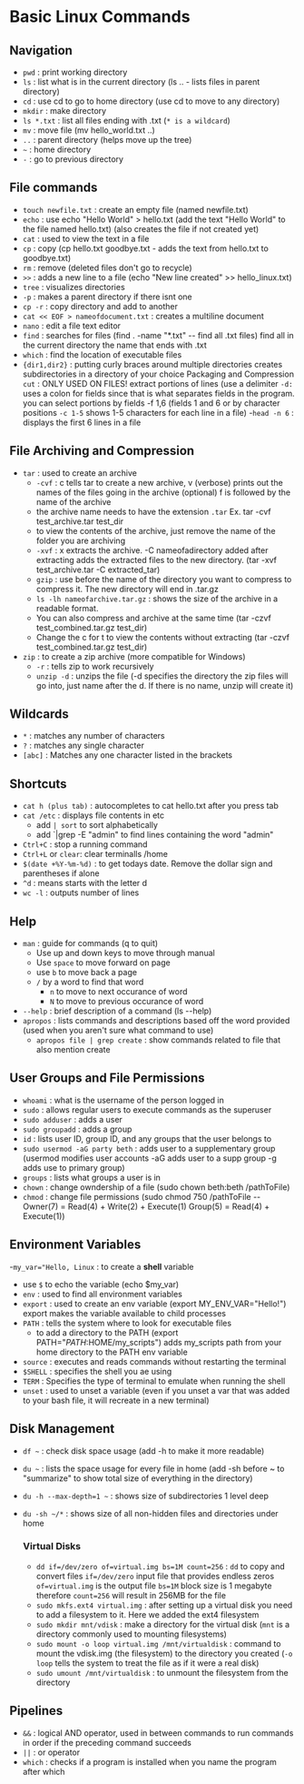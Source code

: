 # Basic Linux Commands

## Navigation
- `pwd` : print working directory
- `ls` : list what is in the current directory (ls .. - lists files in parent directory)
- `cd` : use cd to go to home directory (use cd to move to any directory)
- `mkdir` : make directory
- `ls *.txt` : list all files ending with .txt (`* is a wildcard`)
- `mv` : move file (mv hello_world.txt ..)
- `..` : parent directory (helps move up the tree)
- `~` : home directory
- `-` : go to previous directory
  
## File commands
- `touch newfile.txt` : create an empty file (named newfile.txt)
- `echo` : use echo "Hello World" > hello.txt (add the text "Hello World" to the file named hello.txt) (also creates the file if not created yet)
- `cat` : used to view the text in a file
- `cp` : copy (cp hello.txt goodbye.txt - adds the text from hello.txt to goodbye.txt)
- `rm` : remove (deleted files don't go to recycle)
- `>>` : adds a new line to a file (echo "New line created" >> hello_linux.txt)
- `tree` : visualizes directories
- `-p` : makes a parent directory if there isnt one
- `cp -r` : copy directory and add to another
- `cat << EOF > nameofdocument.txt` : creates a multiline document
- `nano` : edit a file text editor
- `find` : searches for files (find . -name "*.txt" -- find all .txt files) find all in the current directory the name that ends with .txt
- `which` : find the location of executable files
- `{dir1,dir2}` : putting curly braces around multiple directories creates subdirectories in a directory of your choice
  Packaging and Compression
  `cut` : ONLY USED ON FILES! extract portions of lines (use a delimiter `-d:` uses a colon for fields since that is what separates fields in the program. you can select portions by fields -f 1,6 (fields 1 and 6 or by character positions `-c 1-5` shows 1-5 characters for each line in a file)
  -`head -n 6` : displays the first 6 lines in a file

## File Archiving and Compression
- `tar` : used to create an archive
  - `-cvf` : c tells tar to create a new archive, v (verbose) prints out the names of the files going in the archive (optional) f is followed by the name of    the archive
  - the archive name needs to have the extension `.tar` Ex. tar -cvf test_archive.tar test_dir
  - to view the contents of the archive, just remove the name of the folder you are archiving
  - `-xvf` : x extracts the archive. -C nameofadirectory added after extracting adds the extracted files to the new directory. (tar -xvf test_archive.tar -C    extracted_tar)
  - `gzip` : use before the name of the directory you want to compress to compress it. The new directory will end in .tar.gz
  - `ls -lh nameofarchive.tar.gz` : shows the size of the archive in a readable format.
  - You can also compress and archive at the same time (tar -czvf test_combined.tar.gz test_dir)
  - Change the c for t to view the contents without extracting (tar -czvf test_combined.tar.gz test_dir)
 - `zip` : to create a zip archive (more compatible for Windows)
   - `-r` : tells zip to work recursively
   - `unzip -d` : unzips the file (-d specifies the directory the zip files will go into, just name after the d. If there is no name, unzip will create it)

## Wildcards
- `*` : matches any number of characters
- `?` : matches any single character
- `[abc]` : Matches any one character listed in the brackets

## Shortcuts
- `cat h (plus tab)` : autocompletes to cat hello.txt after you press tab
- `cat /etc` : displays file contents in etc
  - add `| sort` to sort alphabetically
  - add `|grep -E "admin" to find lines containing the word "admin"
- `Ctrl+C` : stop a running command
- `Ctrl+L` or `clear`: clear terminalls /home
- `$(date +%Y-%m-%d)` : to get todays date. Remove the dollar sign and parentheses if alone
- `^d` : means starts with the letter d
- `wc -l` : outputs number of lines

## Help
- `man` : guide for commands (q to quit)
  - Use up and down keys to move through manual
  - Use `space` to move forward on page
  - use `b` to move back a page
  - `/` by a word to find that word
    - `n` to move to next occurance of word
    - `N` to move to previous occurance of word
- `--help` : brief description of a command (ls --help)
- `apropos` : lists commands and descriptions based off the word provided (used when you aren't sure what command to use)
  - `apropos file | grep create` : show commands related to file that also mention create
 
## User Groups and File Permissions
- `whoami` : what is the username of the person logged in
- `sudo` : allows regular users to execute commands as the superuser
- `sudo adduser` : adds a user
- `sudo groupadd` : adds a group
- `id` : lists user ID, group ID, and any groups that the user belongs to
- `sudo usermod -aG party beth` : adds user to a supplementary group (usermod modifies user accounts -aG adds user to a supp group -g adds use to primary group)
- `groups` : lists what groups a user is in
- `chown` : change owndership of a file (sudo chown beth:beth /pathToFile)
- `chmod` : change file permissions (sudo chmod 750 /pathToFile -- Owner(7) = Read(4) + Write(2) + Execute(1) Group(5) = Read(4) + Execute(1))

## Environment Variables
-`my_var="Hello, Linux` : to create a **shell** variable
  - use `$` to echo the variable (echo $my_var)
- `env` : used to find all environment variables
- `export` : used to create an env variable (export MY_ENV_VAR="Hello!") export makes the variable available to child processes
- `PATH` : tells the system where to look for executable files
  - to add a directory to the PATH (export PATH="$PATH:$HOME/my_scripts") adds my_scripts path from your home directory to the PATH env variable
- `source` : executes and reads commands without restarting the terminal
- `$SHELL` : specifies the shell you ae using
- `TERM` : Specifies the type of terminal to emulate when running the shell
- `unset` : used to unset a variable (even if you unset a var that was added to your bash file, it will recreate in a new terminal)

## Disk Management
- `df ~` : check disk space usage (add -h to make it more readable)
- `du ~` : lists the space usage for every file in home (add -sh before ~ to "summarize" to show total size of everything in the directory)
- `du -h --max-depth=1 ~` : shows size of subdirectories 1 level deep
- `du -sh ~/*` : shows size of all non-hidden files and directories under home

  ### Virtual Disks
  - `dd if=/dev/zero of=virtual.img bs=1M count=256` : `dd` to copy and convert files `if=/dev/zero` input file that provides endless zeros `of=virtual.img` is the output file `bs=1M` block size is 1 megabyte therefore `count=256` will result in 256MB for the file
  - `sudo mkfs.ext4 virtual.img` : after setting up a virtual disk you need to add a filesystem to it. Here we added the ext4 filesystem
  - `sudo mkdir mnt/vdisk` : make a directory for the virtual disk (`mnt` is a directory commonly used to mounting filesystems)
  - `sudo mount -o loop virtual.img /mnt/virtualdisk` : command to mount the vdisk.img (the filesystem) to the directory you created (`-o loop` tells the system to treat the file as if it were a real disk)
  - `sudo umount /mnt/virtualdisk` : to unmount the filesystem from the directory
 
## Pipelines
  - `&&` : logical AND operator, used in between commands to run commands in order if the preceding command succeeds
  - `||` : or operator
  - `which` : checks if a program is installed when you name the program after which


